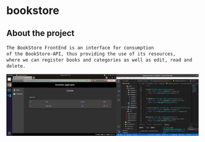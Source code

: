 # bookstore

## About the project 
    The BookStore FrontEnd is an interface for consumption 
    of the BookStore-API, thus providing the use of its resources, 
    where we can register books and categories as well as edit, read and delete.
    
   <img src="https://github.com/lycan-nt/bookstore/blob/main/bookstore.png">
